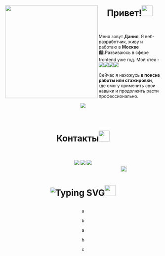 <div align="center">
  <img src="https://devathon.com/wp-content/uploads/2020/01/react-js-developers-devathon-2-1.png" width="300" align="left">
  <h1>Привет!<img src="https://s12.gifyu.com/images/SQHG6.gif" width="35"></h1>
</div>
<div>
<br>
  <p>Меня зовут <b>Данил</b>. Я веб-разработчик, живу и работаю в <b>Москве</b>🏙️.Развиваюсь в сфере frontend уже год. Мой стек - 
<img src="https://img.shields.io/badge/node.js-6DA55F?style=for-the-badge&logo=node.js&logoColor=white"><img src="https://img.shields.io/badge/vuejs-%2335495e.svg?style=for-the-badge&logo=vuedotjs&logoColor=%234FC08D"><img src="https://img.shields.io/badge/Next-black?style=for-the-badge&logo=next.js&logoColor=white"><img src="https://img.shields.io/badge/postgres-%23316192.svg?style=for-the-badge&logo=postgresql&logoColor=white">
    <br><br> Сейчас я нахожусь <b>в поиске работы или стажировки</b>, где смогу применить свои навыки и продолжить расти профессионально.</p>
  <div align="center">
  <img src="https://github-profile-trophy.vercel.app/?username=Peper0niSpray&theme=discord&column=-1&no-frame=true&no-bg=true&title=Followers,Commit,Repositories">
</div>
</div>
<br>
<br>
<div align="center">
  <h1>Контакты<img src="https://cdn-0.emojis.wiki/emoji-pics-lf/telegram/telephone-receiver-telegram.gif" width="35"></h1>
  <br>
<br>
  <a href="pasechnik.dany@yandex.ru"><img src="https://img.shields.io/badge/Gmail-D14836?style=for-the-badge&logo=gmail&logoColor=white"></a>
  <a href="https://t.me/Chandelier_In_Space"><img src="https://img.shields.io/badge/Telegram-2CA5E0?style=for-the-badge&logo=telegram&logoColor=white"></a>
  <a href="https://hh.ru/resume/dce6c561ff058943e00039ed1f363948437079?customDomain=1"><img src="https://img.shields.io/badge/HH-dd0011?style=for-the-badge&logo=HH&logoColor=white"></a>
<br>
<img src="https://img.alicdn.com/imgextra/i4/6000000003119/O1CN01XwOE5b1YuXpzFNGwq_!!6000000003119-0-tbvideo.jpg" width="260" height="0">
<img src="https://chatdoma.ru/wa-data/public/shop/img/source.gif" width="20">
</div>
<div align="center">
  <h1><img src="https://readme-typing-svg.herokuapp.com?font=Ariel&weight=900&size=30&pause=1000&color=000000&width=202&lines=%D0%AF%D0%B7%D1%8B%D0%BA%D0%B8;%D0%98%D0%BD%D1%81%D1%82%D1%80%D1%83%D0%BC%D0%B5%D0%BD%D1%82%D1%8B" alt="Typing SVG" /><img src="https://s12.gifyu.com/images/SQKME.gif" width="35"></h1>
</div>
<div align="center">
<div align="center">
<div align="center">
<img srs=>
</div>
<p>a</p>
<p>b</p>
</div>
<p>a</p>
<p>b</p>
<p>c</p>
</div>
